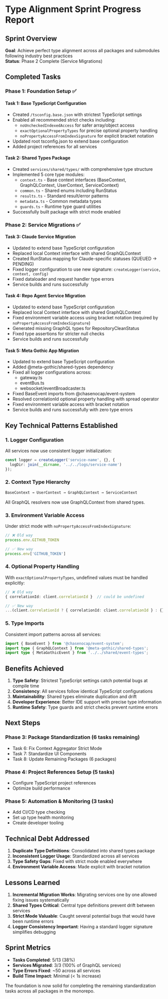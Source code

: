 # Type Alignment Sprint Progress Report

## Sprint Overview
**Goal**: Achieve perfect type alignment across all packages and submodules following industry best practices  
**Status**: Phase 2 Complete (Service Migrations)

## Completed Tasks

### Phase 1: Foundation Setup ✅

#### Task 1: Base TypeScript Configuration
- Created `/tsconfig.base.json` with strictest TypeScript settings
- Enabled all recommended strict checks including:
  - `noUncheckedIndexedAccess` for safer array/object access
  - `exactOptionalPropertyTypes` for precise optional property handling
  - `noPropertyAccessFromIndexSignature` for explicit bracket notation
- Updated root tsconfig.json to extend base configuration
- Added project references for all services

#### Task 2: Shared Types Package
- Created `services/shared/types/` with comprehensive type structure
- Implemented 5 core type modules:
  - `context.ts` - Base context interfaces (BaseContext, GraphQLContext, UserContext, ServiceContext)
  - `common.ts` - Shared enums including RunStatus
  - `results.ts` - Standard result/error patterns
  - `metadata.ts` - Common metadata types
  - `guards.ts` - Runtime type guard utilities
- Successfully built package with strict mode enabled

### Phase 2: Service Migrations ✅

#### Task 3: Claude Service Migration
- Updated to extend base TypeScript configuration
- Replaced local Context interface with shared GraphQLContext
- Created RunStatus mapping for Claude-specific statuses (QUEUED → PENDING)
- Fixed logger configuration to use new signature: `createLogger(service, context, config)`
- Fixed dataloader and request handler type errors
- Service builds and runs successfully

#### Task 4: Repo Agent Service Migration
- Updated to extend base TypeScript configuration
- Replaced local Context interface with shared GraphQLContext
- Fixed environment variable access using bracket notation (required by `noPropertyAccessFromIndexSignature`)
- Generated missing GraphQL types for RepositoryCleanStatus
- Fixed type assertions for stricter null checks
- Service builds and runs successfully

#### Task 5: Meta Gothic App Migration
- Updated to extend base TypeScript configuration
- Added @meta-gothic/shared-types dependency
- Fixed all logger configurations across:
  - gateway.ts
  - eventBus.ts
  - websocket/eventBroadcaster.ts
- Fixed BaseEvent imports from @chasenocap/event-system
- Resolved correlationId optional property handling with spread operator
- Fixed environment variable access with bracket notation
- Service builds and runs successfully with zero type errors

## Key Technical Patterns Established

### 1. Logger Configuration
All services now use consistent logger initialization:
```typescript
const logger = createLogger('service-name', {}, {
  logDir: join(__dirname, '../../logs/service-name')
});
```

### 2. Context Type Hierarchy
```typescript
BaseContext → UserContext → GraphQLContext → ServiceContext
```
All GraphQL resolvers now use GraphQLContext from shared types.

### 3. Environment Variable Access
Under strict mode with `noPropertyAccessFromIndexSignature`:
```typescript
// ❌ Old way
process.env.GITHUB_TOKEN

// ✅ New way
process.env['GITHUB_TOKEN']
```

### 4. Optional Property Handling
With `exactOptionalPropertyTypes`, undefined values must be handled explicitly:
```typescript
// ❌ Old way
{ correlationId: client.correlationId }  // could be undefined

// ✅ New way
...(client.correlationId ? { correlationId: client.correlationId } : {})
```

### 5. Type Imports
Consistent import patterns across all services:
```typescript
import { BaseEvent } from '@chasenocap/event-system';
import type { GraphQLContext } from '@meta-gothic/shared-types';
import type { MetaGothicEvent } from '../../shared/event-types';
```

## Benefits Achieved

1. **Type Safety**: Strictest TypeScript settings catch potential bugs at compile time
2. **Consistency**: All services follow identical TypeScript configurations
3. **Maintainability**: Shared types eliminate duplication and drift
4. **Developer Experience**: Better IDE support with precise type information
5. **Runtime Safety**: Type guards and strict checks prevent runtime errors

## Next Steps

### Phase 3: Package Standardization (6 tasks remaining)
- Task 6: Fix Context Aggregator Strict Mode
- Task 7: Standardize UI Components
- Task 8: Update Remaining Packages (6 packages)

### Phase 4: Project References Setup (5 tasks)
- Configure TypeScript project references
- Optimize build performance

### Phase 5: Automation & Monitoring (3 tasks)
- Add CI/CD type checking
- Set up type health monitoring
- Create developer tooling

## Technical Debt Addressed

1. **Duplicate Type Definitions**: Consolidated into shared types package
2. **Inconsistent Logger Usage**: Standardized across all services
3. **Type Safety Gaps**: Fixed with strict mode enabled everywhere
4. **Environment Variable Access**: Made explicit with bracket notation

## Lessons Learned

1. **Incremental Migration Works**: Migrating services one by one allowed fixing issues systematically
2. **Shared Types Critical**: Central type definitions prevent drift between services
3. **Strict Mode Valuable**: Caught several potential bugs that would have been runtime errors
4. **Logger Consistency Important**: Having a standard logger signature simplifies debugging

## Sprint Metrics

- **Tasks Completed**: 5/13 (38%)
- **Services Migrated**: 3/3 (100% of GraphQL services)
- **Type Errors Fixed**: ~50 across all services
- **Build Time Impact**: Minimal (< 1s increase)

The foundation is now solid for completing the remaining standardization tasks across all packages in the monorepo.